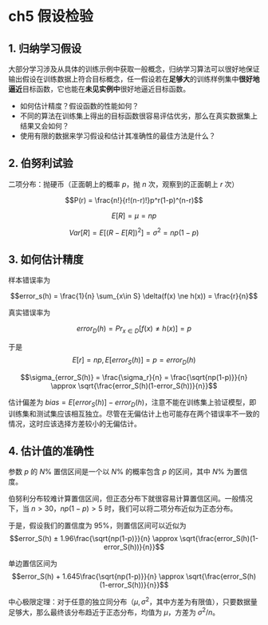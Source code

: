# ch5 假设检验

## 1. 归纳学习假设

大部分学习涉及从具体的训练示例中获取一般概念，归纳学习算法可以很好地保证输出假设在训练数据上符合目标概念，任一假设若在**足够大**的训练样例集中**很好地逼近**目标函数，它也能在**未见实例中**很好地逼近目标函数。

- 如何估计精度？假设函数的性能如何？
- 不同的算法在训练集上得出的目标函数很容易评估优劣，那么在真实数据集上结果又会如何？
- 使用有限的数据来学习假设和估计其准确性的最佳方法是什么？

## 2. 伯努利试验

二项分布：抛硬币（正面朝上的概率 $p$，抛 $n$ 次，观察到的正面朝上 $r$ 次）

$$P(r) = \frac{n!}{r!(n-r)!}p^r(1-p)^(n-r)$$

$$E[R] = \mu = np$$

$$Var[R] = E[(R-E[R])^2] = \sigma^2 = np(1-p)$$

## 3. 如何估计精度

样本错误率为

$$error_s(h) = \frac{1}{n} \sum_{x\in S} \delta(f(x) \ne h(x)) = \frac{r}{n}$$ 

真实错误率为

$$error_D(h) = Pr_{x\in D}[f(x) \ne h(x)] = p$$

于是 $$E[r] = np, E[error_S(h)] = p = error_D(h)$$

$$\sigma_{error_S(h)} = \frac{\sigma_r}{n} = \frac{\sqrt{np(1-p)}}{n} \approx \sqrt{\frac{error_S(h)(1-error_S(h))}{n}}$$

估计偏差为 $bias = E[error_S(h)] - error_D(h)$，注意不能在训练集上验证模型，即训练集和测试集应该相互独立。尽管在无偏估计上也可能存在两个错误率不一致的情况，这时应该选择方差较小的无偏估计。

## 4. 估计值的准确性

参数 $p$ 的 $N \%$ 置信区间是一个以 $N \%$ 的概率包含 $p$ 的区间，其中 $N\%$ 为置信度。

伯努利分布较难计算置信区间，但正态分布下就很容易计算置信区间。一般情况下，当 $n>30$，$np(1-p)>5$ 时，我们可以将二项分布近似为正态分布。

于是，假设我们的置信度为 $95\%$，则置信区间可以近似为 $$error_S(h) ± 1.96\frac{\sqrt{np(1-p)}}{n} \approx \sqrt{\frac{error_S(h)(1-error_S(h))}{n}}$$

单边置信区间为 $$error_S(h) + 1.645\frac{\sqrt{np(1-p)}}{n} \approx \sqrt{\frac{error_S(h)(1-error_S(h))}{n}}$$

中心极限定理：对于任意的独立同分布（$\mu , \sigma^2$，其中方差为有限值），只要数据量足够大，那么最终该分布趋近于正态分布，均值为 $\mu$，方差为 $\sigma^2 / n$。